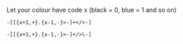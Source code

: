Let your colour have code x (black = 0, blue = 1 and so on)

`-[[{x+1,+}.{x-1,-}>-]+</>-]`
    
`-[[{x+1,+}.{x-1,-}>-]+/>\-]`
